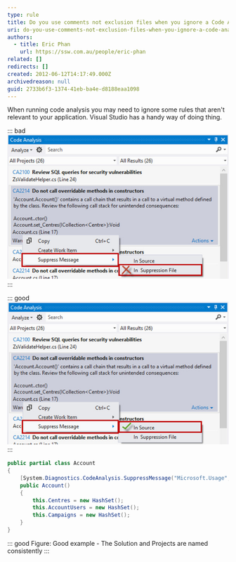 ```yaml
---
type: rule
title: Do you use comments not exclusion files when you ignore a Code Analysis rule?
uri: do-you-use-comments-not-exclusion-files-when-you-ignore-a-code-analysis-rule
authors:
  - title: Eric Phan
    url: https://ssw.com.au/people/eric-phan
related: []
redirects: []
created: 2012-06-12T14:17:49.000Z
archivedreason: null
guid: 2733b6f3-1374-41eb-ba4e-d8188eaa1098
---
```


When running code analysis you may need to ignore some rules that aren't relevant to your application. Visual Studio has a handy way of doing thing. 
<!--endintro-->

::: bad
![Figure: Bad example -](code-analysis-bad-example.jpg)
:::

::: good
![Figure: Good example - The Solution and Projects are named consistently](code-analysis-good-example.jpg)
:::

```cs
public partial class Account
{
    [System.Diagnostics.CodeAnalysis.SuppressMessage("Microsoft.Usage", "CA2214:DoNotCallOverridableMethodsInConstructors", Justification="Gold Plating")]
    public Account()
    {
        this.Centres = new HashSet();
        this.AccountUsers = new HashSet();
        this.Campaigns = new HashSet();
    }
}
```
::: good
Figure: Good example - The Solution and Projects are named consistently
:::
